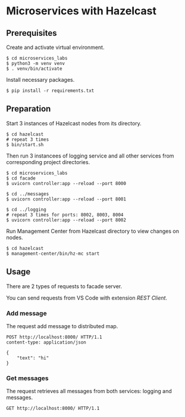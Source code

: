 # Microservices with Hazelcast

## Prerequisites

Create and activate virtual environment.

```
$ cd microservices_labs
$ python3 -m venv venv
$ . venv/bin/activate
```

Install necessary packages.

```
$ pip install -r requirements.txt
```

## Preparation

Start 3 instances of Hazelcast nodes from its directory.

```
$ cd hazelcast
# repeat 3 times
$ bin/start.sh
```

Then run 3 instancees of logging service and all other services from corresponding project directories.

```
$ cd microservices_labs
$ cd facade
$ uvicorn controller:app --reload --port 8000

$ cd ../messages
$ uvicorn controller:app --reload --port 8001

$ cd ../logging
# repeat 3 times for ports: 8002, 8003, 8004
$ uvicorn controller:app --reload --port 8002
```

Run Management Center from Hazelcast directory to view changes on nodes.

```
$ cd hazelcast
$ management-center/bin/hz-mc start
```

## Usage

There are 2 types of requests to facade server.

You can send requests from VS Code with extension *REST Client*.

### Add message

The request add message to distributed map.

```
POST http://localhost:8000/ HTTP/1.1
content-type: application/json

{
    "text": "hi"
}
```

### Get messages

The request retrieves all messages from both services: logging and messages.

```
GET http://localhost:8000/ HTTP/1.1
```

 

